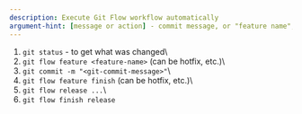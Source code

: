 ```yaml
---
description: Execute Git Flow workflow automatically
argument-hint: [message or action] - commit message, or "feature name", "release 1.0", "hotfix bug"
---
```


1. ```git status``` - to get what was changed\
2. ```git flow feature <feature-name>``` (can be hotfix, etc.)\
3. ```git commit -m "<git-commit-message>"```\
4. ```git flow feature finish``` (can be hotfix, etc.)\
5. ```git flow release ...```\
6. ```git flow finish release```